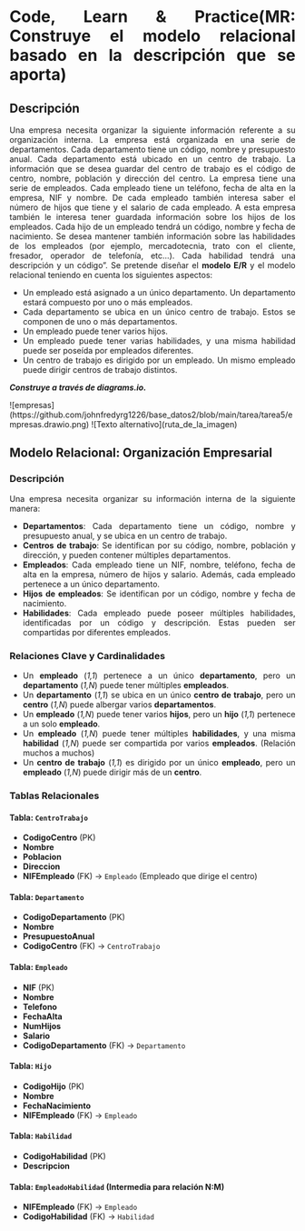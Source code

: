 <div align="justify">

# Code, Learn & Practice(MR: Construye el modelo relacional basado en la descripción que se aporta)

## Descripción

Una empresa necesita organizar la siguiente información referente a su organización interna.
La empresa está organizada en una serie de departamentos. Cada departamento tiene un
código, nombre y presupuesto anual. Cada departamento está ubicado en un centro de trabajo. La información que se desea guardar del centro de trabajo es el código de centro, nombre, población y dirección del centro.
La empresa tiene una serie de empleados. Cada empleado tiene un teléfono, fecha de
alta en la empresa, NIF y nombre. De cada empleado también interesa saber el número de hijos que tiene y el salario de cada empleado.
A esta empresa también le interesa tener guardada información sobre los hijos de los
empleados. Cada hijo de un empleado tendrá un código, nombre y fecha de nacimiento.
Se desea mantener también información sobre las habilidades de los empleados (por ejemplo, mercadotecnia, trato con el cliente, fresador, operador de telefonía, etc…). Cada
habilidad tendrá una descripción y un código”.
Se pretende diseñar el __modelo E/R__ y el modelo relacional teniendo en cuenta los siguientes aspectos:

- Un empleado está asignado a un único departamento. Un departamento estará compuesto por uno o más empleados.
- Cada departamento se ubica en un único centro de trabajo. Estos se componen de
uno o más departamentos.
- Un empleado puede tener varios hijos.
- Un empleado puede tener varias habilidades, y una misma habilidad puede ser
poseída por empleados diferentes.
- Un centro de trabajo es dirigido por un empleado. Un mismo empleado puede dirigir centros de trabajo distintos.

___Construye a través de diagrams.io.___
<div align="justify">
![empresas](https://github.com/johnfredyrg1226/base_datos2/blob/main/tarea/tarea5/empresas.drawio.png)
![Texto alternativo](ruta_de_la_imagen)


## Modelo Relacional: Organización Empresarial

### Descripción

Una empresa necesita organizar su información interna de la siguiente manera:

- **Departamentos**: Cada departamento tiene un código, nombre y presupuesto anual, y se ubica en un centro de trabajo.
- **Centros de trabajo**: Se identifican por su código, nombre, población y dirección, y pueden contener múltiples departamentos.
- **Empleados**: Cada empleado tiene un NIF, nombre, teléfono, fecha de alta en la empresa, número de hijos y salario. Además, cada empleado pertenece a un único departamento.
- **Hijos de empleados**: Se identifican por un código, nombre y fecha de nacimiento.
- **Habilidades**: Cada empleado puede poseer múltiples habilidades, identificadas por un código y descripción. Estas pueden ser compartidas por diferentes empleados.

### Relaciones Clave y Cardinalidades

- Un **empleado** (*1,1*) pertenece a un único **departamento**, pero un **departamento** (*1,N*) puede tener múltiples **empleados**.
- Un **departamento** (*1,1*) se ubica en un único **centro de trabajo**, pero un **centro** (*1,N*) puede albergar varios **departamentos**.
- Un **empleado** (*1,N*) puede tener varios **hijos**, pero un **hijo** (*1,1*) pertenece a un solo **empleado**.
- Un **empleado** (*1,N*) puede tener múltiples **habilidades**, y una misma **habilidad** (*1,N*) puede ser compartida por varios **empleados**. (Relación muchos a muchos)
- Un **centro de trabajo** (*1,1*) es dirigido por un único **empleado**, pero un **empleado** (*1,N*) puede dirigir más de un **centro**.

### Tablas Relacionales

#### Tabla: `CentroTrabajo`
- **CodigoCentro** (PK)
- **Nombre**
- **Poblacion**
- **Direccion**
- **NIFEmpleado** (FK) → `Empleado` (Empleado que dirige el centro)

#### Tabla: `Departamento`
- **CodigoDepartamento** (PK)
- **Nombre**
- **PresupuestoAnual**
- **CodigoCentro** (FK) → `CentroTrabajo`

#### Tabla: `Empleado`
- **NIF** (PK)
- **Nombre**
- **Telefono**
- **FechaAlta**
- **NumHijos**
- **Salario**
- **CodigoDepartamento** (FK) → `Departamento`

#### Tabla: `Hijo`
- **CodigoHijo** (PK)
- **Nombre**
- **FechaNacimiento**
- **NIFEmpleado** (FK) → `Empleado`

#### Tabla: `Habilidad`
- **CodigoHabilidad** (PK)
- **Descripcion**

#### Tabla: `EmpleadoHabilidad` (Intermedia para relación N:M)
- **NIFEmpleado** (FK) → `Empleado`
- **CodigoHabilidad** (FK) → `Habilidad`
</div>